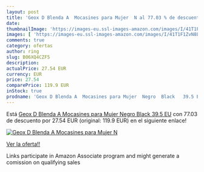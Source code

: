 ```yaml
---
layout: post
title: 'Geox D Blenda A  Mocasines para Mujer  N al 77.03 % de descuento'
date: 
thumbnailImage: 'https://images-eu.ssl-images-amazon.com/images/I/41T1F1ZvN8L._SL200_.jpg'
images: [ 'https://images-eu.ssl-images-amazon.com/images/I/41T1F1ZvN8L._SL200_.jpg' ]
comments: true
category: ofertas
author: ring
slug: B06XQ4CZF5
description:
actualPrice: 27.54 EUR
currency: EUR
price: 27.54
comparePrice: 119.9 EUR
inStock: true
prodname: 'Geox D Blenda A  Mocasines para Mujer  Negro  Black   39.5 EU'
---
```


Está [Geox D Blenda A  Mocasines para Mujer  Negro  Black   39.5 EU](https://www.amazon.es/dp/B06XQ4CZF5/?tag=tolees-21) con 77.03 de descuento por 27.54 EUR (original: 119.9 EUR) en el siguiente enlace!

[![Geox D Blenda A  Mocasines para Mujer  N](https://images-eu.ssl-images-amazon.com/images/I/41T1F1ZvN8L._SL200_.jpg)](https://www.amazon.es/dp/B06XQ4CZF5/?tag=tolees-21)

[Ver la oferta!!](https://www.amazon.es/dp/B06XQ4CZF5/?tag=tolees-21)

Links participate in Amazon Associate program and might generate a comission on qualifying sales


